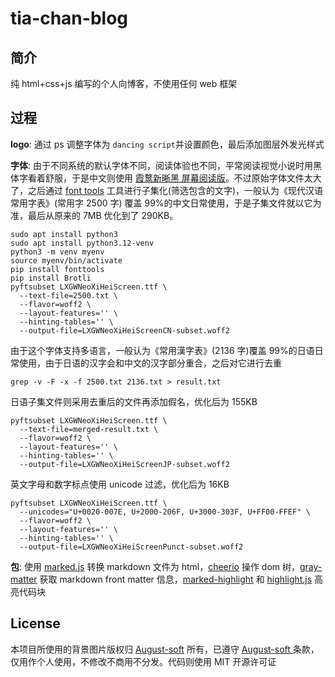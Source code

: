 # tia-chan-blog

## 简介

纯 html+css+js 编写的个人向博客，不使用任何 web 框架

## 过程

**logo**: 通过 ps 调整字体为 `dancing script`并设置颜色，最后添加图层外发光样式

**字体**: 由于不同系统的默认字体不同，阅读体验也不同，平常阅读视觉小说时用黑体字看着舒服，于是中文则使用 [霞鹜新晰黑 屏幕阅读版](https://github.com/lxgw/LxgwNeoXiZhi-Screen)。不过原始字体文件太大了，之后通过 [font tools](https://github.com/fonttools/fonttools) 工具进行子集化(筛选包含的文字)，一般认为《现代汉语常用字表》(常用字 2500 字) 覆盖 99%的中文日常使用，于是子集文件就以它为准，最后从原来的 7MB 优化到了 290KB。

```shell
sudo apt install python3
sudo apt install python3.12-venv
python3 -m venv myenv
source myenv/bin/activate
pip install fonttools
pip install Brotli
pyftsubset LXGWNeoXiHeiScreen.ttf \
  --text-file=2500.txt \
  --flavor=woff2 \
  --layout-features='' \
  --hinting-tables='' \
  --output-file=LXGWNeoXiHeiScreenCN-subset.woff2
```

由于这个字体支持多语言，一般认为《常用漢字表》(2136 字)覆盖 99%的日语日常使用，由于日语的汉字会和中文的汉字部分重合，之后对它进行去重

```shell
grep -v -F -x -f 2500.txt 2136.txt > result.txt
```

日语子集文件则采用去重后的文件再添加假名，优化后为 155KB

```shell
pyftsubset LXGWNeoXiHeiScreen.ttf \
  --text-file=merged-result.txt \
  --flavor=woff2 \
  --layout-features='' \
  --hinting-tables='' \
  --output-file=LXGWNeoXiHeiScreenJP-subset.woff2
```

英文字母和数字标点使用 unicode 过滤，优化后为 16KB

```shell
pyftsubset LXGWNeoXiHeiScreen.ttf \
  --unicodes="U+0020-007E, U+2000-206F, U+3000-303F, U+FF00-FFEF" \
  --flavor=woff2 \
  --layout-features='' \
  --hinting-tables='' \
  --output-file=LXGWNeoXiHeiScreenPunct-subset.woff2
```

**包**: 使用 [marked.js](https://github.com/markedjs/marked) 转换 markdown 文件为 html，[cheerio](https://github.com/cheeriojs/cheerio) 操作 dom 树，[gray-matter](https://github.com/jonschlinkert/gray-matter) 获取 markdown front matter 信息，[marked-highlight](https://www.npmjs.com/package/marked-highlight) 和 [highlight.js](https://github.com/highlightjs/highlight.js) 高亮代码块

## License

本项目所使用的背景图片版权归 [August-soft](https://august-soft.com/) 所有，已遵守 [August-soft ](https://august-soft.com/about/terms_guideline) 条款，仅用作个人使用，不修改不商用不分发。代码则使用 MIT 开源许可证
